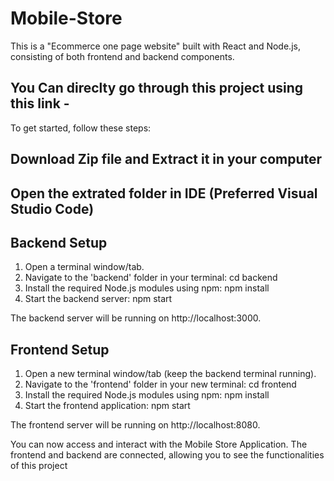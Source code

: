 # Mobile-Store

This is a "Ecommerce one page website" built with React and Node.js, consisting of both frontend and backend components. 

## You Can direclty go through this project using this link -

[](mobilestore-by-agyapalsingh.netlify.app)

To get started, follow these steps:

## Download Zip file and Extract it in your computer

## Open the extrated folder in IDE (Preferred Visual Studio Code)

## Backend Setup

1. Open a terminal window/tab.
2. Navigate to the 'backend' folder in your terminal: cd backend
3. Install the required Node.js modules using npm: npm install
4. Start the backend server: npm start
   

The backend server will be running on http://localhost:3000.

## Frontend Setup

1. Open a new terminal window/tab (keep the backend terminal running).
2. Navigate to the 'frontend' folder in your new terminal: cd frontend
3. Install the required Node.js modules using npm: npm install
4. Start the frontend application: npm start


The frontend server will be running on http://localhost:8080.

You can now access and interact with the Mobile Store Application. 
The frontend and backend are connected, allowing you to see the functionalities of this project
